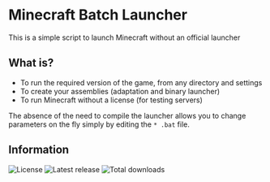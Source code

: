 # Minecraft Batch Launcher
This is a simple script to launch Minecraft without an official launcher

## What is?
* To run the required version of the game, from any directory and settings
* To create your assemblies (adaptation and binary launcher)
* To run Minecraft without a license (for testing servers)

The absence of the need to compile the launcher allows you to change parameters on the fly simply by editing the `* .bat` file.

## Information
![License](https://img.shields.io/github/license/iiiypuk/minecraft-launcher?style=for-the-badge) ![Latest release](https://img.shields.io/github/v/release/iiiypuk/minecraft-launcher?style=for-the-badge) ![Total downloads](https://img.shields.io/github/downloads/iiiypuk/minecraft-launcher/total?style=for-the-badge)

